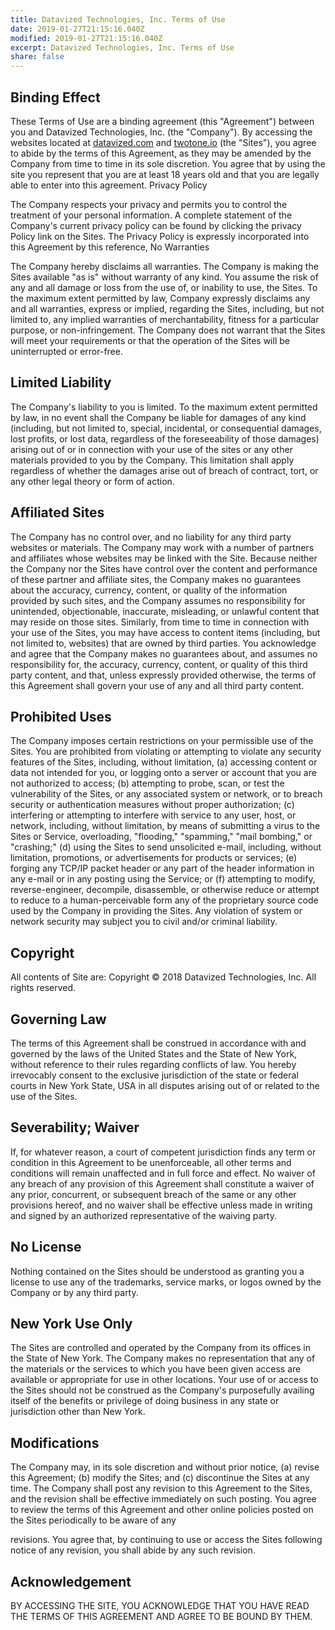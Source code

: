 ```yaml
---
title: Datavized Technologies, Inc. Terms of Use
date: 2019-01-27T21:15:16.040Z
modified: 2019-01-27T21:15:16.040Z
excerpt: Datavized Technologies, Inc. Terms of Use
share: false
---
```

## Binding Effect

These Terms of Use are a binding agreement (this "Agreement") between you and Datavized Technologies, Inc. (the "Company"). By accessing the websites located at [datavized.com](https://datavized.com) and [twotone.io](//twotone.io) (the "Sites"), you agree to abide by the terms of this Agreement, as they may be amended by the Company from time to time in its sole discretion. You agree that by using the site you represent that you are at least 18 years old and that you are legally able to enter into this agreement.
Privacy Policy

The Company respects your privacy and permits you to control the treatment of your personal information. A complete statement of the Company's current privacy policy can be found by clicking the privacy Policy link on the Sites. The Privacy Policy is expressly incorporated into this Agreement by this reference,
No Warranties

The Company hereby disclaims all warranties. The Company is making the Sites available "as is" without warranty of any kind. You assume the risk of any and all damage or loss from the use of, or inability to use, the Sites. To the maximum extent permitted by law, Company expressly disclaims any and all warranties, express or implied, regarding the Sites, including, but not limited to, any implied warranties of merchantability, fitness for a particular purpose, or non-infringement. The Company does not warrant that the Sites will meet your requirements or that the operation of the Sites will be uninterrupted or error-free.

## Limited Liability

The Company's liability to you is limited. To the maximum extent permitted by law, in no event shall the Company be liable for damages of any kind (including, but not limited to, special, incidental, or consequential damages, lost profits, or lost data, regardless of the foreseeability of those damages) arising out of or in connection with your use of the sites or any other materials provided to you by the Company. This limitation shall apply regardless of whether the damages arise out of breach of contract, tort, or any other legal theory or form of action.

## Affiliated Sites

The Company has no control over, and no liability for any third party websites or materials. The Company may work with a number of partners and affiliates whose websites may be linked with the Site. Because neither the Company nor the Sites have control over the content and performance of these partner and affiliate sites, the Company makes no guarantees about the accuracy, currency, content, or quality of the information provided by such sites, and the Company assumes no responsibility for unintended, objectionable, inaccurate, misleading, or unlawful content that may reside on those sites. Similarly, from time to time in connection with your use of the Sites, you may have access to content items (including, but not limited to, websites) that are owned by third parties. You acknowledge and agree that the Company makes no guarantees about, and assumes no responsibility for, the accuracy, currency, content, or quality of this third party content, and that, unless expressly provided otherwise, the terms of this Agreement shall govern your use of any and all third party content.

## Prohibited Uses

The Company imposes certain restrictions on your permissible use of the Sites. You are prohibited from violating or attempting to violate any security features of the Sites, including, without limitation, (a) accessing content or data not intended for you, or logging onto a server or account that you are not authorized to access; (b) attempting to probe, scan, or test the vulnerability of the Sites, or any associated system or network, or to breach security or authentication measures without proper authorization; (c) interfering or attempting to interfere with service to any user, host, or network, including, without limitation, by means of submitting a virus to the Sites or Service, overloading, "flooding," "spamming," "mail bombing," or "crashing;" (d) using the Sites to send unsolicited e-mail, including, without limitation, promotions, or advertisements for products or services; (e) forging any TCP/IP packet header or any part of the header information in any e-mail or in any posting using the Service; or (f) attempting to modify, reverse-engineer, decompile, disassemble, or otherwise reduce or attempt to reduce to a human-perceivable form any of the proprietary source code used by the Company in providing the Sites. Any violation of system or network security may subject you to civil and/or criminal liability.

## Copyright

All contents of Site are: Copyright © 2018 Datavized Technologies, Inc. All rights reserved.

## Governing Law

The terms of this Agreement shall be construed in accordance with and governed by the laws of the United States and the State of New York, without reference to their rules regarding conflicts of law. You hereby irrevocably consent to the exclusive jurisdiction of the state or federal courts in New York State, USA in all disputes arising out of or related to the use of the Sites.

## Severability; Waiver

If, for whatever reason, a court of competent jurisdiction finds any term or condition in this Agreement to be unenforceable, all other terms and conditions will remain unaffected and in full force and effect. No waiver of any breach of any provision of this Agreement shall constitute a waiver of any prior, concurrent, or subsequent breach of the same or any other provisions hereof, and no waiver shall be effective unless made in writing and signed by an authorized representative of the waiving party.

## No License

Nothing contained on the Sites should be understood as granting you a license to use any of the trademarks, service marks, or logos owned by the Company or by any third party.

## New York Use Only

The Sites are controlled and operated by the Company from its offices in the State of New York. The Company makes no representation that any of the materials or the services to which you have been given access are available or appropriate for use in other locations. Your use of or access to the Sites should not be construed as the Company's purposefully availing itself of the benefits or privilege of doing business in any state or jurisdiction other than New York.

## Modifications

The Company may, in its sole discretion and without prior notice, (a) revise this Agreement; (b) modify the Sites; and (c) discontinue the Sites at any time. The Company shall post any revision to this Agreement to the Sites, and the revision shall be effective immediately on such posting. You agree to review the terms of this Agreement and other online policies posted on the Sites periodically to be aware of any

revisions. You agree that, by continuing to use or access the Sites following notice of any revision, you shall abide by any such revision.

## Acknowledgement

BY ACCESSING THE SITE, YOU ACKNOWLEDGE THAT YOU HAVE READ THE TERMS OF THIS AGREEMENT AND AGREE TO BE BOUND BY THEM.
